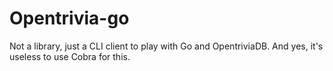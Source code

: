 # Opentrivia-go
Not a library, just a CLI client to play with Go and OpentriviaDB. And yes, it's useless to use Cobra for this.
